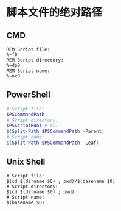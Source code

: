 ﻿# 脚本文件的绝对路径

## CMD

``` Batch
REM Script file:
%~f0
REM Script directory:
%~dp0
REM Script name:
%~nx0
```

## PowerShell

``` PowerShell
# Script file:
$PSCommandPath
# Script directory:
$PSScriptRoot # or:
$(Split-Path $PSCommandPath -Parent)
# Script name:
$(Split-Path $PSCommandPath -Leaf)
```

## Unix Shell

``` Shell
# Script file:
$(cd $(dirname $0) ; pwd)/$(basename $0)
# Script directory:
$(cd $(dirname $0) ; pwd)
# Script name:
$(basename $0)
```
